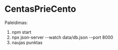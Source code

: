 # CentasPrieCento

Paleidimas:
1. npm start
2. npx json-server --watch data/db.json --port 8000
3. naujas punktas


